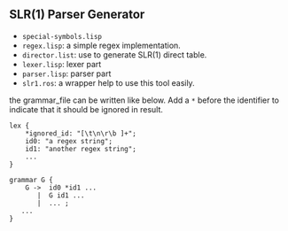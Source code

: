 ## SLR(1) Parser Generator
- `special-symbols.lisp`
- `regex.lisp`: a simple regex implementation.
- `director.list`: use to generate SLR(1) direct table.
- `lexer.lisp`: lexer part
- `parser.lisp`: parser part
- `slr1.ros`: a wrapper help to use this tool easily.

the grammar_file can be written like below. Add a `*` before the identifier to indicate that it should be ignored in result.
```
lex {
    *ignored_id: "[\t\n\r\b ]+";
    id0: "a regex string";
    id1: "another regex string";
    ...
}

grammar G {
    G ->  id0 *id1 ...
       |  G id1 ...
       |  ... ;
   ...
}
```